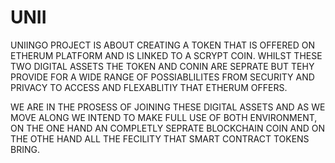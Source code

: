 # UNII

UNIINGO PROJECT IS ABOUT CREATING A TOKEN THAT IS OFFERED ON ETHERUM PLATFORM AND IS LINKED TO A SCRYPT COIN. WHILST THESE TWO DIGITAL ASSETS THE TOKEN AND CONIN ARE SEPRATE BUT TEHY PROVIDE FOR A WIDE RANGE OF POSSIABLILITES FROM SECURITY AND PRIVACY TO ACCESS AND FLEXABLITIY THAT ETHERUM OFFERS.

WE ARE IN THE PROSESS OF JOINING THESE DIGITAL ASSETS AND AS WE MOVE ALONG WE INTEND TO MAKE FULL USE OF BOTH ENVIRONMENT, ON THE ONE HAND AN COMPLETLY SEPRATE BLOCKCHAIN COIN AND ON THE OTHE HAND ALL THE FECILITY THAT SMART CONTRACT TOKENS BRING.
